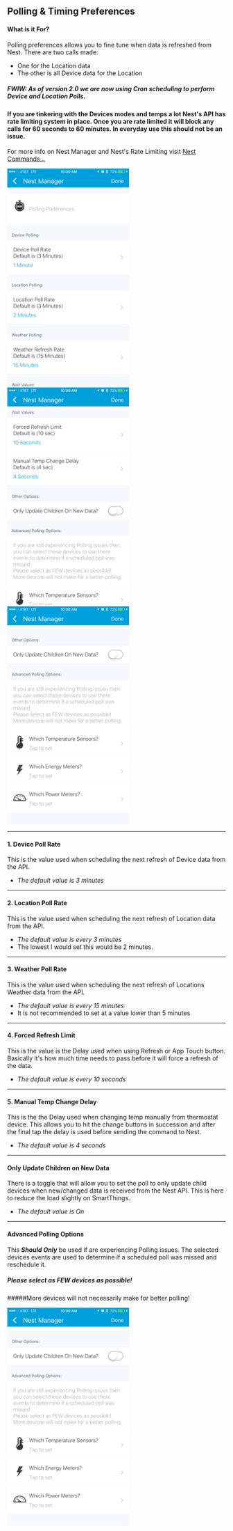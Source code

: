 ## Polling & Timing Preferences

#### What is it For?
Polling preferences allows you to fine tune when data is refreshed from Nest.
There are two calls made: 

* One for the Location data
* The other is all Device data for the Location

##### *FWIW: As of version 2.0 we are now using Cron scheduling to perform Device and Location Polls.* 

#### If you are tinkering with the Devices modes and temps a lot Nest's API has rate limiting system in place.  Once you are rate limited it will block any calls for 60 seconds to 60 minutes.  In everyday use this should not be an issue.

For more info on Nest Manager and Nest's Rate Limiting visit [Nest Commands...](https://rawgit.com/tonesto7/nest-manager/master/Documents/help/nest-commands.html)

<img src="https://raw.githubusercontent.com/tonesto7/nest-manager/master/Images/Screenshots/App/poll_prefs_page_1.png" width="281" height="500"><img src="https://raw.githubusercontent.com/tonesto7/nest-manager/master/Images/Screenshots/App/poll_prefs_page_2.png" width="281" height="500"><img src="https://raw.githubusercontent.com/tonesto7/nest-manager/master/Images/Screenshots/App/poll_prefs_page_3.png" width="281" height="500">

----------
#### 1. Device Poll Rate
This is the value used when scheduling the next refresh of Device data from the API.

* *The default value is 3 minutes*

----------

#### 2. Location Poll Rate
This is the value used when scheduling the next refresh of Location data from the API.

* *The default value is every 3 minutes*
* The lowest I would set this would be 2 minutes.  
	
----------

#### 3. Weather Poll Rate
This is the value used when scheduling the next refresh of Locations Weather data from the API.

* *The default value is every 15 minutes*
* It is not recommended to set at a value lower than 5 minutes  
	
----------
	
#### 4. Forced Refresh Limit
This is the value is the Delay used when using Refresh or App Touch button. Basically it's how much time needs to pass before it will force a refresh of the data.

* *The default value is every 10 seconds*

----------

#### 5. Manual Temp Change Delay
This is the the Delay used when changing temp manually from thermostat device. This allows you to hit the change buttons in succession and after the final tap the delay is used before sending the command to Nest.

* *The default value is 4 seconds*

----------

#### Only Update Children on New Data
There is a toggle that will allow you to set the poll to only update child devices when new/changed data is received from the Nest API.  This is here to reduce the load slightly on SmartThings.

* *The default value is On*

----------

#### Advanced Polling Options
This ***Should Only*** be used if are experiencing Polling issues.  The selected devices events are used to determine if a scheduled poll was missed and reschedule it.
##### Please select as FEW devices as possible! 
#####More devices will not necessarily make for better polling!

<img src="https://raw.githubusercontent.com/tonesto7/nest-manager/master/Images/Screenshots/App/poll_prefs_page_3.png" width="281" height="500">

